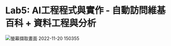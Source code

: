 # Lab5: AI工程程式與實作 - 自動訪問維基百科 + 資料工程與分析




![螢幕擷取畫面 2022-11-20 150355](https://user-images.githubusercontent.com/89327102/202890157-1baa9564-a257-4855-b68c-a55e577ac1bd.jpg)

